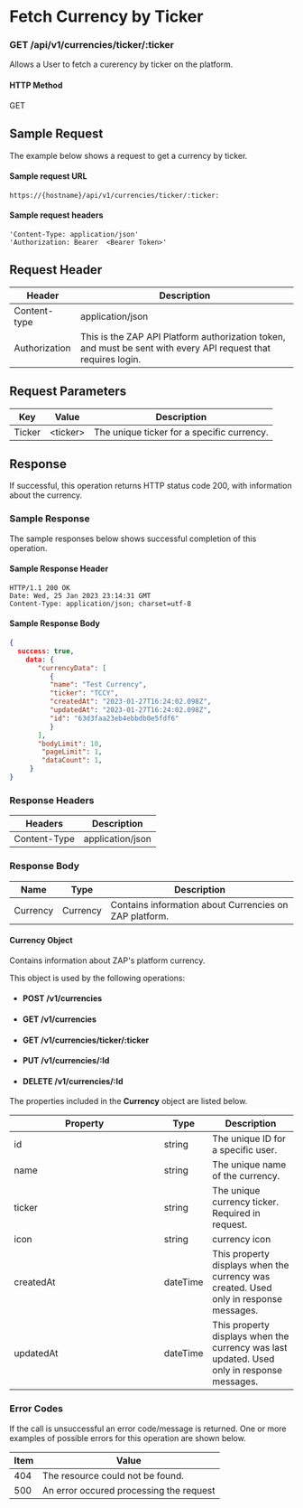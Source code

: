 # Fetch Currency by Ticker

### GET /api/v1/currencies/ticker/:ticker <a href="#top" id="top"></a>

Allows a User to fetch a curerency by ticker on the platform.

#### HTTP Method <a href="#top" id="top"></a>

GET

## Sample Request <a href="#samplerequest" id="samplerequest"></a>

The example below shows a request to get a currency by ticker.

#### **Sample request** URL <a href="#top" id="top"></a>

```
https://{hostname}/api/v1/currencies/ticker/:ticker:
```

#### &#x20;**Sample request headers** <a href="#top" id="top"></a>

```
'Content-Type: application/json'
'Authorization: Bearer  <Bearer Token>'
```

## Request Header <a href="#samplerequest" id="samplerequest"></a>

| Header        | Description                                                                                                    |
| ------------- | -------------------------------------------------------------------------------------------------------------- |
| Content-type  | application/json                                                                                               |
| Authorization | This is the ZAP API Platform authorization token, and must be sent with every API request that requires login. |

## Request Parameters <a href="#samplerequest" id="samplerequest"></a>

| Key    | Value      | Description                                 |
| ------ | ---------- | ------------------------------------------- |
| Ticker | \<ticker>  | The unique ticker for a specific currency.  |

## Response <a href="#samplerequest" id="samplerequest"></a>

If successful, this operation returns HTTP status code 200, with information about the currency.

### Sample Response <a href="#samplerequest" id="samplerequest"></a>

The sample responses below shows successful completion of this operation.

#### **Sample** Response Header <a href="#top" id="top"></a>

```
HTTP/1.1 200 OK
Date: Wed, 25 Jan 2023 23:14:31 GMT
Content-Type: application/json; charset=utf-8
```

#### **Sample** Response Body <a href="#top" id="top"></a>

```json
{
  success: true,
    data: {
       "currencyData": [
          {
          "name": "Test Currency",
          "ticker": "TCCY",
          "createdAt": "2023-01-27T16:24:02.098Z",
          "updatedAt": "2023-01-27T16:24:02.098Z",
          "id": "63d3faa23eb4ebbdb0e5fdf6"
          }
       ],
       "bodyLimit": 10,
        "pageLimit": 1,
        "dataCount": 1,
     }
}
```

### Response Headers <a href="#samplerequest" id="samplerequest"></a>

| Headers      | Description      |
| ------------ | ---------------- |
| Content-Type | application/json |

### Response Body <a href="#samplerequest" id="samplerequest"></a>

| Name     | Type     | Description                                              |
| -------- | -------- | -------------------------------------------------------- |
| Currency | Currency | Contains information about  Currencies on ZAP  platform. |

#### Currency Object

Contains information about ZAP's platform currency.

This object is used by the following operations:

* #### POST /v1/currencies
* #### GET /v1/currencies
* #### GET /v1/currencies/ticker/:ticker
* #### PUT /v1/currencies/:Id
* #### DELETE /v1/currencies/:Id

The properties included in the **Currency** object are listed below.

<table><thead><tr><th width="250.33333333333331">Property</th><th>Type</th><th>Description</th></tr></thead><tbody><tr><td>id</td><td>string</td><td>The unique ID for a specific user. </td></tr><tr><td>name</td><td>string</td><td>The unique name of the currency.</td></tr><tr><td>ticker</td><td>string</td><td>The unique currency ticker. Required in request.</td></tr><tr><td>icon</td><td>string</td><td>currency icon</td></tr><tr><td>createdAt</td><td>dateTime</td><td>This property displays when the currency was created. Used only in response messages.</td></tr><tr><td>updatedAt</td><td>dateTime</td><td>This property displays when the currency was last updated. Used only in response messages.</td></tr></tbody></table>

### Error Codes <a href="#samplerequest" id="samplerequest"></a>

If the call is unsuccessful an error code/message is returned. One or more examples of possible errors for this operation are shown below.

| Item | Value                                   |
| ---- | --------------------------------------- |
| 404  | The resource could not be found.        |
| 500  | An error occured processing the request |

